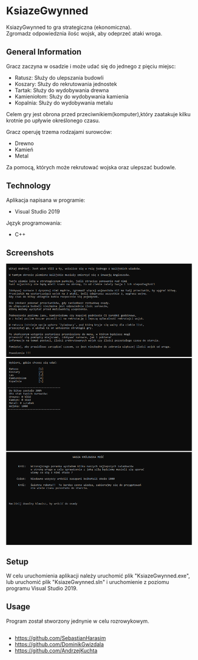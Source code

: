 # KsiazeGwynned
KsiazyGwynned to gra strategiczna (ekonomiczna).\
Zgromadz odpowiedznia ilośc wojsk, aby odeprzeć ataki wroga.

## General Information


Gracz zaczyna w osadzie i może udać się do jednego z pięciu miejsc:
* Ratusz: Służy do ulepszania budowli
* Koszary: Służy do rekrutowania jednostek
* Tartak: Służy do wydobywania drewna
* Kamieniołom: Służy do wydobywania kamienia
* Kopalnia: Służy do wydobywania metalu

Celem gry jest obrona przed przeciwnikiem(komputer),który zaatakuje kilku krotnie po upływie określonego czasu.

Gracz operuję trzema rodzajami surowców:
* Drewno
* Kamień 
* Metal
 
Za pomocą, których może rekrutować wojska oraz ulepszać budowle.

## Technology 
 Aplikacja napisana w programie:
* Visual Studio 2019

 Język programowania:
* C++
## Screenshots
![scr1](screenshots/scr1.png)
![scr2](screenshots/scr2.png)
![scr3](screenshots/scr3.png)

## Setup
 W celu uruchomienia aplikacji należy uruchomić plik "KsiazeGwynned.exe",  
 lub uruchomić plik "KsiazeGwynned.sln" i uruchomienie z poziomu programu Visual Studio 2019.
 
## Usage
 Program został stworzony jednynie w celu rozrowykowym.  
 
##
* https://github.com/SebastianHarasim
* https://github.com/DominikGwizdala
* https://github.com/AndrzejKuchta


